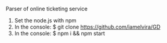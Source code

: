 Parser of online ticketing service

1. Set the node.js with npm
2. In the console: $ git clone https://github.com/iamelvira/GD
3. In the console: $ npm i && npm start